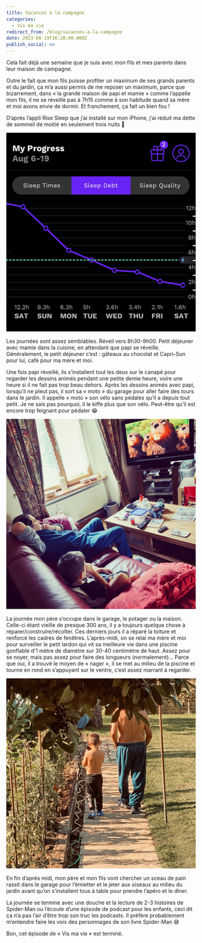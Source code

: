 ```yaml
---
title: Vacances à la campagne
categories:
  - Vis ma vie
redirect_from: /blog/vacances-a-la-campagne
date: 2023-08-19T16:20:00.000Z
publish_social: no
---
```

Cela fait déjà une semaine que je suis avec mon fils et mes parents dans leur maison de campagne.<!--more-->

Outre le fait que mon fils puisse profiter un maximum de ses grands parents et du jardin, ça m’a aussi permis de me reposer un maximum, parce que bizarrement, dans « la grande maison de papi et mamie » comme l’appelle mon fils, il ne se réveille pas à 7h15 comme à son habitude quand sa mère et moi avons envie de dormir. Et franchement, ça fait un bien fou !

D’après l’appli Rise Sleep que j’ai installé sur mon iPhone, j’ai réduit ma dette de sommeil de moitié en seulement trois nuits 🎉

![Graphique de ma dette de sommeil sur les 7 derniers jours](/contents/uploads/img_5061.jpg)

Les journées sont assez semblables. Réveil vers 8h30-9h00. Petit déjeuner avec mamie dans la cuisine, en attendant que papi se réveille. Généralement, le petit déjeuner c’est : gâteaux au chocolat et Capri-Sun pour lui, café pour ma mère et moi.

Une fois papi réveillé, ils s’installent tout les deux sur le canapé pour regarder les dessins animés pendant une petite demie heure, voire une heure si il ne fait pas trop beau dehors.
Après les dessins animés avec papi, lorsqu’il ne pleut pas, il sort sa « moto » du garage pour aller faire des tours dans le jardin. Il appelle « moto » son vélo sans pédales qu’il a depuis tout petit. Je ne sais pas pourquoi, il le kiffe plus que son vélo. Peut-être qu’il est encore trop feignant pour pédaler 😂

![Mon père et mon fils devant les dessins animés](/contents/uploads/img_5062.jpg)

La journée mon père s’occupe dans le garage, le potager ou la maison. Celle-ci étant vieille de presque 300 ans, il y a toujours quelque chose à réparer/construire/récolter. Ces derniers jours il a réparé la toiture et renforcé les cadres de fenêtres. L’après-midi, on se relai ma mère et moi pour surveiller le petit lardon qui vit sa meilleure vie dans une piscine gonflable d’1 mètre de diamètre sur 30-40 centimètre de haut. Assez pour se noyer, mais pas assez pour faire des longueurs (normalement)… Parce que oui, il a trouvé le moyen de « nager », il se met au milieu de la piscine et tourne en rond en s’appuyant sur le ventre, c’est assez marrant à regarder.

![Mon fils et mon père marchant dans l'allée du jardin](/contents/uploads/img_5063.jpg)

En fin d’après midi, mon père et mon fils vont chercher un sceau de pain rassit dans le garage pour  l’émietter et le jeter aux oiseaux au milieu du jardin avant qu’on s’installent tous à table pour prendre l’apéro et le dîner.

La journée se termine avec une douche et la lecture de 2-3 histoires de Spider-Man ou l’écoute d’une épisode de podcast pour les enfants, ceci dit ça n’a pas l’air d’être trop son truc les podcasts. Il préfère probablement m’entendre faire les voix des personnages de son livre Spider-Man 😅

Bon, cet épisode de « Vis ma vie » est terminé.